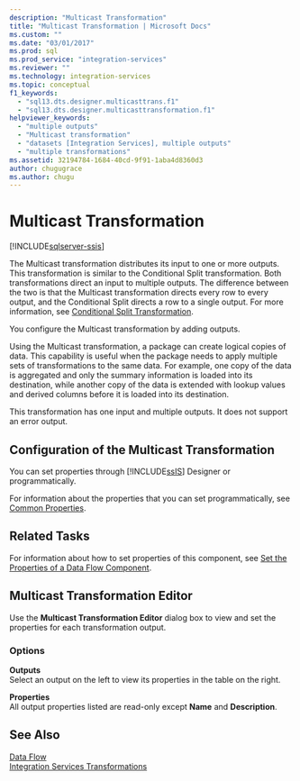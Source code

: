 ```yaml
---
description: "Multicast Transformation"
title: "Multicast Transformation | Microsoft Docs"
ms.custom: ""
ms.date: "03/01/2017"
ms.prod: sql
ms.prod_service: "integration-services"
ms.reviewer: ""
ms.technology: integration-services
ms.topic: conceptual
f1_keywords: 
  - "sql13.dts.designer.multicasttrans.f1"
  - "sql13.dts.designer.multicasttransformation.f1"
helpviewer_keywords: 
  - "multiple outputs"
  - "Multicast transformation"
  - "datasets [Integration Services], multiple outputs"
  - "multiple transformations"
ms.assetid: 32194784-1684-40cd-9f91-1aba4d8360d3
author: chugugrace
ms.author: chugu
---
```

# Multicast Transformation

[!INCLUDE[sqlserver-ssis](../../../includes/applies-to-version/sqlserver-ssis.md)]


  The Multicast transformation distributes its input to one or more outputs. This transformation is similar to the Conditional Split transformation. Both transformations direct an input to multiple outputs. The difference between the two is that the Multicast transformation directs every row to every output, and the Conditional Split directs a row to a single output. For more information, see [Conditional Split Transformation](../../../integration-services/data-flow/transformations/conditional-split-transformation.md).  
  
 You configure the Multicast transformation by adding outputs.  
  
 Using the Multicast transformation, a package can create logical copies of data. This capability is useful when the package needs to apply multiple sets of transformations to the same data. For example, one copy of the data is aggregated and only the summary information is loaded into its destination, while another copy of the data is extended with lookup values and derived columns before it is loaded into its destination.  
  
 This transformation has one input and multiple outputs. It does not support an error output.  
  
## Configuration of the Multicast Transformation  
 You can set properties through [!INCLUDE[ssIS](../../../includes/ssis-md.md)] Designer or programmatically.  
  
 For information about the properties that you can set programmatically, see [Common Properties](https://msdn.microsoft.com/library/51973502-5cc6-4125-9fce-e60fa1b7b796).  
  
## Related Tasks  
 For information about how to set properties of this component, see [Set the Properties of a Data Flow Component](../../../integration-services/data-flow/set-the-properties-of-a-data-flow-component.md).  
  
## Multicast Transformation Editor
  Use the **Multicast Transformation Editor** dialog box to view and set the properties for each transformation output.  
  
### Options  
 **Outputs**  
 Select an output on the left to view its properties in the table on the right.  
  
 **Properties**  
 All output properties listed are read-only except **Name** and **Description**.  
  
## See Also  
 [Data Flow](../../../integration-services/data-flow/data-flow.md)   
 [Integration Services Transformations](../../../integration-services/data-flow/transformations/integration-services-transformations.md)  
  
  
